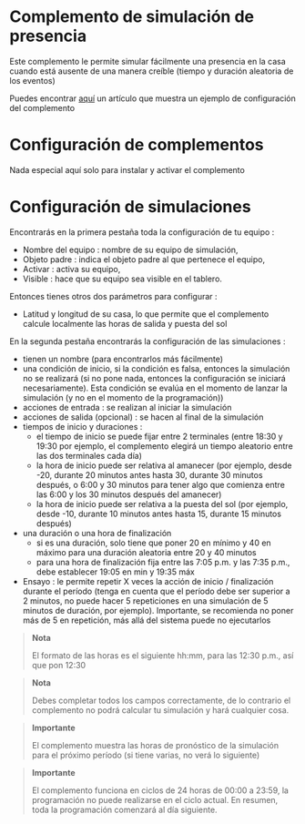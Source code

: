 # Complemento de simulación de presencia

Este complemento le permite simular fácilmente una presencia en la casa cuando está ausente de una manera creíble (tiempo y duración aleatoria de los eventos)

Puedes encontrar [aquí](https://blog.jeedom.com/4266-simulation-de-presence/) un artículo que muestra un ejemplo de configuración del complemento

# Configuración de complementos

Nada especial aquí solo para instalar y activar el complemento

# Configuración de simulaciones

Encontrarás en la primera pestaña toda la configuración de tu equipo :

- Nombre del equipo : nombre de su equipo de simulación,
- Objeto padre : indica el objeto padre al que pertenece el equipo,
- Activar : activa su equipo,
- Visible : hace que su equipo sea visible en el tablero.

Entonces tienes otros dos parámetros para configurar :

- Latitud y longitud de su casa, lo que permite que el complemento calcule localmente las horas de salida y puesta del sol

En la segunda pestaña encontrarás la configuración de las simulaciones :

- tienen un nombre (para encontrarlos más fácilmente)
- una condición de inicio, si la condición es falsa, entonces la simulación no se realizará (si no pone nada, entonces la configuración se iniciará necesariamente). Esta condición se evalúa en el momento de lanzar la simulación (y no en el momento de la programación))
- acciones de entrada : se realizan al iniciar la simulación
- acciones de salida (opcional) : se hacen al final de la simulación
- tiempos de inicio y duraciones :
  - el tiempo de inicio se puede fijar entre 2 terminales (entre 18:30 y 19:30 por ejemplo, el complemento elegirá un tiempo aleatorio entre las dos terminales cada día)
  - la hora de inicio puede ser relativa al amanecer (por ejemplo, desde -20, durante 20 minutos antes hasta 30, durante 30 minutos después, o 6:00 y 30 minutos para tener algo que comienza entre las 6:00 y los 30 minutos después del amanecer)
  - la hora de inicio puede ser relativa a la puesta del sol (por ejemplo, desde -10, durante 10 minutos antes hasta 15, durante 15 minutos después)
- una duración o una hora de finalización
  - si es una duración, solo tiene que poner 20 en mínimo y 40 en máximo para una duración aleatoria entre 20 y 40 minutos
  - para una hora de finalización fija entre las 7:05 p.m. y las 7:35 p.m., debe establecer 19:05 en min y 19:35 máx
- Ensayo : le permite repetir X veces la acción de inicio / finalización durante el período (tenga en cuenta que el período debe ser superior a 2 minutos, no puede hacer 5 repeticiones en una simulación de 5 minutos de duración, por ejemplo). Importante, se recomienda no poner más de 5 en repetición, más allá del sistema puede no ejecutarlos

>**Nota**
>
> El formato de las horas es el siguiente hh:mm, para las 12:30 p.m., así que pon 12:30

>**Nota**
>
> Debes completar todos los campos correctamente, de lo contrario el complemento no podrá calcular tu simulación y hará cualquier cosa.

>**Importante**
>
> El complemento muestra las horas de pronóstico de la simulación para el próximo período (si tiene varias, no verá lo siguiente)

>**Importante**
>
> El complemento funciona en ciclos de 24 horas de 00:00 a 23:59, la programación no puede realizarse en el ciclo actual. En resumen, toda la programación comenzará al día siguiente.
